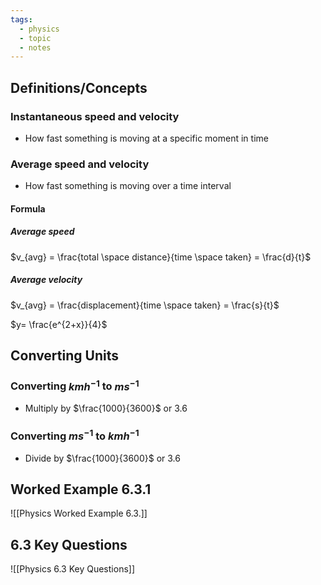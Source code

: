 ```yaml
---
tags:
  - physics
  - topic
  - notes
---
```

## Definitions/Concepts
### Instantaneous speed and velocity

- How fast something is moving at a specific moment in time
### Average speed and velocity
- How fast something is moving over a time interval
#### Formula
##### Average speed
$v_{avg} = \frac{total \space distance}{time \space taken} = \frac{d}{t}$
##### Average velocity
$v_{avg} = \frac{displacement}{time \space taken} = \frac{s}{t}$

$y=  \frac{e^{2+x}}{4}$

## Converting Units
### Converting $kmh^{-1}$ to $ms^{-1}$
- Multiply by $\frac{1000}{3600}$ or 3.6
### Converting $ms^{-1}$ to $kmh^{-1}$ 
- Divide by $\frac{1000}{3600}$ or 3.6


## Worked Example 6.3.1
![[Physics Worked Example 6.3.]]


## 6.3 Key Questions
![[Physics 6.3 Key Questions]]